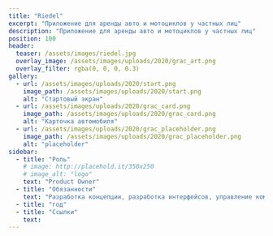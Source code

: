 ```yaml
---
title: "Riedel"
excerpt: "Приложение для аренды авто и мотоциклов у частных лиц"
description: "Приложение для аренды авто и мотоциклов у частных лиц"
position: 100
header:
  teaser: /assets/images/riedel.jpg
  overlay_image: /assets/images/uploads/2020/grac_art.png
  overlay_filter: rgba(0, 0, 0, 0.3)
gallery:
  - url: /assets/images/uploads/2020/start.png
    image_path: /assets/images/uploads/2020/start.png
    alt: "Стартовый экран"
  - url: /assets/images/uploads/2020/grac_card.png
    image_path: /assets/images/uploads/2020/grac_card.png
    alt: "Карточка автомобиля"
  - url: /assets/images/uploads/2020/grac_placeholder.png
    image_path: /assets/images/uploads/2020/grac_placeholder.png
    alt: "placeholder"
sidebar:
  - title: "Роль"
    # image: http://placehold.it/350x250
    # image_alt: "logo"
    text: "Product Owner"
  - title: "Обязанности"
    text: "Разработка концепции, разработка интерфейсов, управление командой"
  - title: "год"
  - title: "Ссылки"
    text:
---
```

